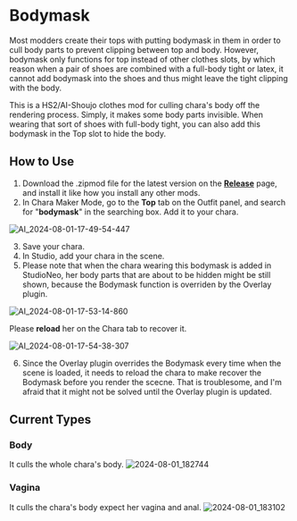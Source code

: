 # Bodymask
Most modders create their tops with putting bodymask in them in order to cull body parts to prevent clipping between top and body. However, bodymask only functions for top instead of other clothes slots, by which reason when a pair of shoes are combined with a full-body tight or latex, it cannot add bodymask into the shoes and thus might leave the tight clipping with the body.


This is a HS2/AI-Shoujo clothes mod for culling chara's body off the rendering process. Simply, it makes some body parts invisible. When wearing that sort of shoes with full-body tight, you can also add this bodymask in the Top slot to hide the body.

## How to Use
1. Download the .zipmod file for the latest version on the **[Release](https://github.com/Blatke/Bodymask/releases)** page, and install it like how you install any other mods.
2. In Chara Maker Mode, go to the **Top** tab on the Outfit panel, and search for "**bodymask**" in the searching box. Add it to your chara.

![AI_2024-08-01-17-49-54-447](https://github.com/user-attachments/assets/e506e0e4-fc17-4150-b146-7143f23342cd)

3. Save your chara.
4. In Studio, add your chara in the scene.
5. Please note that when the chara wearing this bodymask is added in StudioNeo, her body parts that are about to be hidden might be still shown, because the Bodymask function is overriden by the Overlay plugin.

![AI_2024-08-01-17-53-14-860](https://github.com/user-attachments/assets/4f136970-f55d-4214-88a7-24871caa9728)

Please **reload** her on the Chara tab to recover it.

![AI_2024-08-01-17-54-38-307](https://github.com/user-attachments/assets/c64640c8-95e2-46b7-83cf-3661c3d1fe2a)

6. Since the Overlay plugin overrides the Bodymask every time when the scene is loaded, it needs to reload the chara to make recover the Bodymask before you render the scecne. That is troublesome, and I'm afraid that it might not be solved until the Overlay plugin is updated.

## Current Types
### Body
It culls the whole chara's body.
![2024-08-01_182744](https://github.com/user-attachments/assets/81c21edf-f89e-4590-9814-c9d75d85d0c8)
### Vagina
It culls the chara's body expect her vagina and anal.
![2024-08-01_183102](https://github.com/user-attachments/assets/02ac192b-751a-4ff9-bc8d-b7ee63040586)
